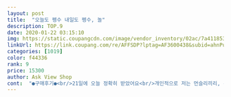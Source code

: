 ```yaml
---
layout: post 
title:  "오늘도 펭수 내일도 펭수, 놀" 
description: TOP.9 
date: 2020-01-22 03:15:10 
img: https://static.coupangcdn.com/image/vendor_inventory/02ac/7a4118530405a7c28e225f3a44d9ff4e0f21902c8b9820b4c3d452f1e383.jpg 
linkUrl: https://link.coupang.com/re/AFFSDP?lptag=AF3600438&subid=ahnPublicAsk&pageKey=345109842&itemId=1096054402&vendorItemId=5616695097&traceid=V0-113-8f693e13a3fb3803 
categories: [1019] 
color: f44336 
rank: 9 
price: 15300 
author: Ask View Shop 
cont:  "●구매후기●<br/>21일에 오늘 정확히 받았어요<br/>개인적으로 저는 먼슬리끼리, 위클리끼리있는걸<br/>구성은<br/>그리고 그 예상은 적중했지요... <br/>... <br/><br/>노랑 커버도 너무 이뻐요<br/>단점 한가지는 끈이 있었음 좋았을거같아요<br/>먼슬리<br/>메모지2~3장정도<br/>사기전에 구성을 전혀 모르고 산거라어쩔수없지요<br/>사진은 참 귀엽고<br/>삽화.<br/>글.<br/>사진<br/>새벽배송와서 아침에 받자마자 리뷰 작성합니다.<br/><br/>선호하지만<br/>쓰던페이지 금방 찾을 수있게요<br/>어딘가 상처가 났겠구나... <br/>... <br/><br/>여기저기 잔 스크래치가 나있고 뒷면에 얼룩은 보기 싫을 정도입니다.<br/><br/>여러분 이거 졸귀에요<br/>연간<br/>완전  짱짱짱 조아여<br/>위클리<br/>이게 반복되는 순서에요<br/>지금은 모르겠지만 나중에는 알게되겠지요 출판사에서 잘못한건지 쿠팡 판매자 측에서 잘못한건지.<br/><br/>펭수다이어리 쿠팡에서 사니 더더더 조아여<br/>포장을 벗기기전에 기대와 설렘이 가득했는데 포장하나 벗기자마자 속포장도 없는 헐벗은 펭수를 보며 아차 싶었습니다.<br/><br/>하드커버라 좋아요<br/>하지만 확실히 말할수 있는거는 이 문제가 해결될때까지는 다른 팬분들은 구매를 미루시기를 추천합니다.<br/><br/>한3주 전에 사전예약하고<br/>" 
---
```

